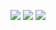 ![](https://github-profile-summary-cards.vercel.app/api/cards/profile-details?username=TsungPao&theme=github)
![](https://github-profile-summary-cards.vercel.app/api/cards/stats?username=TsungPao&theme=github)
![](https://github-profile-summary-cards.vercel.app/api/cards/repos-per-language?username=TsungPao&theme=github)
